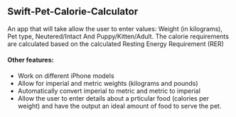 ## Swift-Pet-Calorie-Calculator
An app that will take allow the user to enter values:
Weight (in kilograms),
Pet type,
Neutered/Intact And
Puppy/Kitten/Adult.
The calorie requirements are calculated based on the calculated Resting Energy Requirement (RER)
#### Other features:
* Work on different iPhone models
* Allow for imperial and metric weights (kilograms and pounds)
* Automatically convert imperial to metric and metric to imperial
* Allow the user to enter details about a prticular food (calories per weight) and have the output an ideal amount of food to serve the pet.
